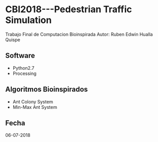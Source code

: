 # CBI2018---Pedestrian Traffic Simulation
Trabajo Final de Computacion Bioinspirada
Autor: Ruben Edwin Hualla Quispe

## Software
- Python2.7
- Processing

## Algoritmos Bioinspirados
- Ant Colony System
- Min-Max Ant System

## Fecha
06-07-2018
